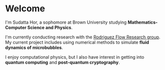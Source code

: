 # Welcome

I'm Sudatta Hor, a sophomore at Brown University studying **Mathematics-Computer Science and Physics**.

I'm currently conducting research with the [Rodriguez Flow Research group](https://github.com/RodriguezFlowResearch). My current project includes using numerical methods to simulate **fluid dynamics of microbubbles**.

I enjoy computational physics, but I also have interest in getting into **quantum computing** and **post-quantum cryptography**.

